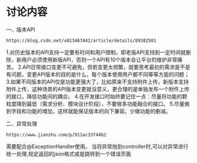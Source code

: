 # 讨论内容

一、版本API

```url
https://blog.csdn.net/u013467442/article/details/89382501
```

1.对历史版本的API支持一定要有时间和用户限制，即老版API支持到一定时间就删除，新用户必须使用新版API，否则一个API有10个版本会让平台的维护非常痛苦。
2.API日常接口变更不可避免，但若变更太频繁，就要思考最初的需求是不是有问题，变更API版本的目的是什么，每个版本使用用户都不同等等方面的问题；
3.如果不同版本的API仅是功能更强大了，比如原来不支持附件上传，新版本支持附件上传，这种场景的API版本变更就没意义，更合理的是单独发布一个附件上传的接口，降低功能间的耦合。
4.在开发接口时始终要记住一点：尽量将功能的颗粒度降到最低（需求分析、模块设计阶段），不要做多功能融合的接口。
5.尽量做到字段和功能的增加，这样就能保证版本的向下兼容。少做功能的删减。

二、异常处理

```url
https://www.jianshu.com/p/911ac33f44b2
```

需要配合@ExceptionHandler使用。
当将异常抛到controller时,可以对异常进行统一处理,规定返回的json格式或是跳转到一个错误页面